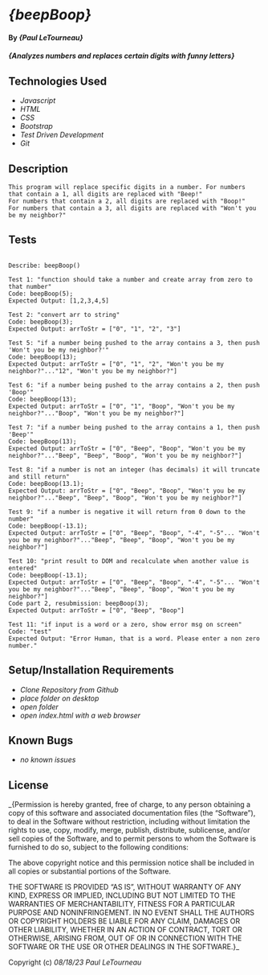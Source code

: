 # _{beepBoop}_

#### By _**{Paul LeTourneau}**_

#### _{Analyzes numbers and replaces certain digits with funny letters}_

## Technologies Used

* _Javascript_
* _HTML_
* _CSS_
* _Bootstrap_
* _Test Driven Development_
* _Git_

## Description

```
This program will replace specific digits in a number. For numbers that contain a 1, all digits are replaced with "Beep!"
For numbers that contain a 2, all digits are replaced with "Boop!"
For numbers that contain a 3, all digits are replaced with "Won't you be my neighbor?"

```


## Tests

```

Describe: beepBoop()

Test 1: "function should take a number and create array from zero to that number"
Code: beepBoop(5);
Expected Output: [1,2,3,4,5]

Test 2: "convert arr to string"
Code: beepBoop(3);
Expected Output: arrToStr = ["0", "1", "2", "3"]

Test 5: "if a number being pushed to the array contains a 3, then push 'Won't you be my neighbor?'"
Code: beepBoop(13);
Expected Output: arrToStr = ["0", "1", "2", "Won't you be my neighbor?"..."12", "Won't you be my neighbor?"]

Test 6: "if a number being pushed to the array contains a 2, then push 'Boop'"
Code: beepBoop(13);
Expected Output: arrToStr = ["0", "1", "Boop", "Won't you be my neighbor?"..."Boop", "Won't you be my neighbor?"]

Test 7: "if a number being pushed to the array contains a 1, then push 'Beep'"
Code: beepBoop(13);
Expected Output: arrToStr = ["0", "Beep", "Boop", "Won't you be my neighbor?"..."Beep", "Beep", "Boop", "Won't you be my neighbor?"]

Test 8: "if a number is not an integer (has decimals) it will truncate and still return"
Code: beepBoop(13.1);
Expected Output: arrToStr = ["0", "Beep", "Boop", "Won't you be my neighbor?"..."Beep", "Beep", "Boop", "Won't you be my neighbor?"]

Test 9: "if a number is negative it will return from 0 down to the number"
Code: beepBoop(-13.1);
Expected Output: arrToStr = ["0", "Beep", "Boop", "-4", "-5"... "Won't you be my neighbor?"..."Beep", "Beep", "Boop", "Won't you be my neighbor?"]

Test 10: "print result to DOM and recalculate when another value is entered"
Code: beepBoop(-13.1);
Expected Output: arrToStr = ["0", "Beep", "Boop", "-4", "-5"... "Won't you be my neighbor?"..."Beep", "Beep", "Boop", "Won't you be my neighbor?"]
Code part 2, resubmission: beepBoop(3);
Expected Output: arrToStr = ["0", "Beep", "Boop"]

Test 11: "if input is a word or a zero, show error msg on screen"
Code: "test"
Expected Output: "Error Human, that is a word. Please enter a non zero number."

```


## Setup/Installation Requirements

* _Clone Repository from Github_
* _place folder on desktop_
* _open folder_
* _open index.html with a web browser_


## Known Bugs

* _no known issues_


## License

_{Permission is hereby granted, free of charge, to any person obtaining a copy of this software and associated documentation files (the “Software”), to deal in the Software without restriction, including without limitation the rights to use, copy, modify, merge, publish, distribute, sublicense, and/or sell copies of the Software, and to permit persons to whom the Software is furnished to do so, subject to the following conditions:

The above copyright notice and this permission notice shall be included in all copies or substantial portions of the Software.

THE SOFTWARE IS PROVIDED “AS IS”, WITHOUT WARRANTY OF ANY KIND, EXPRESS OR IMPLIED, INCLUDING BUT NOT LIMITED TO THE WARRANTIES OF MERCHANTABILITY, FITNESS FOR A PARTICULAR PURPOSE AND NONINFRINGEMENT. IN NO EVENT SHALL THE AUTHORS OR COPYRIGHT HOLDERS BE LIABLE FOR ANY CLAIM, DAMAGES OR OTHER LIABILITY, WHETHER IN AN ACTION OF CONTRACT, TORT OR OTHERWISE, ARISING FROM, OUT OF OR IN CONNECTION WITH THE SOFTWARE OR THE USE OR OTHER DEALINGS IN THE SOFTWARE.}_

Copyright (c) _08/18/23_ _Paul LeTourneau_